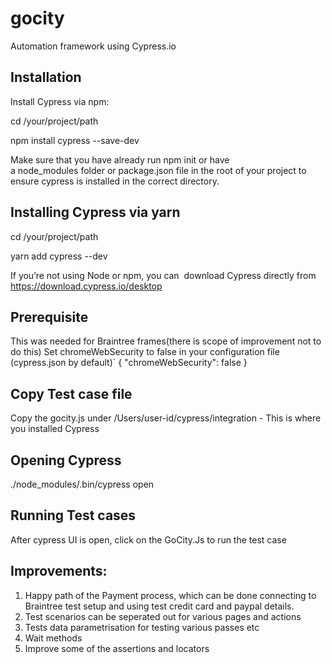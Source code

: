 # gocity
Automation framework using Cypress.io

Installation
--------------

Install Cypress via npm:

cd /your/project/path

npm install cypress --save-dev

Make sure that you have already run npm init or have a node_modules folder or package.json file in the root of your project to ensure cypress is installed in the correct directory.

Installing Cypress via yarn
-------------------

cd /your/project/path


yarn add cypress --dev


If you’re not using Node or npm, you can  download Cypress directly from https://download.cypress.io/desktop

Prerequisite
---------------
This was needed for Braintree frames(there is scope of improvement not to do this)
Set chromeWebSecurity to false in your configuration file (cypress.json by default)`
{
  "chromeWebSecurity": false
}



Copy Test case file
----------------------
Copy the gocity.js under /Users/user-id/cypress/integration - This is where you installed Cypress


Opening Cypress
----------------
./node_modules/.bin/cypress open

Running Test cases
--------------------
After cypress UI is open, click on the GoCity.Js to run the test case



Improvements:
---------------
1. Happy path of the Payment process, which can be done connecting to Braintree test setup and using test credit card and paypal details.
2. Test scenarios can be seperated out for various pages and actions
3. Tests data parametrisation for testing various passes etc
4. Wait methods
5. Improve some of the assertions and locators



